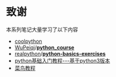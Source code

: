 # 致谢

本系列笔记大量学习了以下内容
- [coolpython](http://www.coolpython.net/python_primary/python_primary_tutorial.html)
- [WuPeiqi](https://github.com/WuPeiqi)/**[python_course](https://github.com/WuPeiqi/python_course)**
- [realpython](https://github.com/realpython)/**[python-basics-exercises](https://github.com/realpython/python-basics-exercises)**
- [python基础入门教程---基于python3版本](http://www.coolpython.net/python_primary/python_primary_tutorial.html)
- [菜鸟教程](https://www.runoob.com/python3/python3-tutorial.html)
